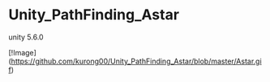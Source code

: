 # Unity_PathFinding_Astar

unity 5.6.0

[!Image] (https://github.com/kurong00/Unity_PathFinding_Astar/blob/master/Astar.gif)

